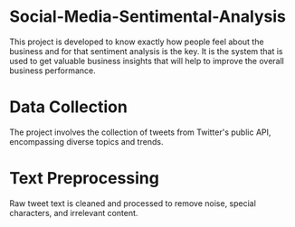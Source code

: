# Social-Media-Sentimental-Analysis

This project is developed to know exactly how people feel about the business and for that sentiment analysis is the key. 
It is the system that is used to get valuable business insights that will help to improve the overall business performance.

# Data Collection
The project involves the collection of tweets from Twitter's public API, encompassing diverse topics and trends.

# Text Preprocessing
Raw tweet text is cleaned and processed to remove noise, special characters, and irrelevant content.
